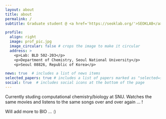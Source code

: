 ```yaml
---
layout: about
title: about
permalink: /
subtitle: Graduate student @ <a href='https://seoklab.org/'>SEOKLAB</a>. Seoul, Korea. j2hosim@snu.ac.kr. Moto. Etc.

profile:
  align: right
  image: prof_pic.jpg
  image_circular: false # crops the image to make it circular
  address: >
    <p>Lab: BLD 502-203</p>
    <p>Department of Chemistry, Seoul National University</p>
    <p>Seoul 08826, Republic of Korea</p>

news: true  # includes a list of news items
selected_papers: true # includes a list of papers marked as "selected={true}"
social: true  # includes social icons at the bottom of the page
---
```


Currently studing computational chemistry/biology at SNU. Watches the same movies and listens to the same songs over and over again ... ! 

Will add more to BIO ... :) 
